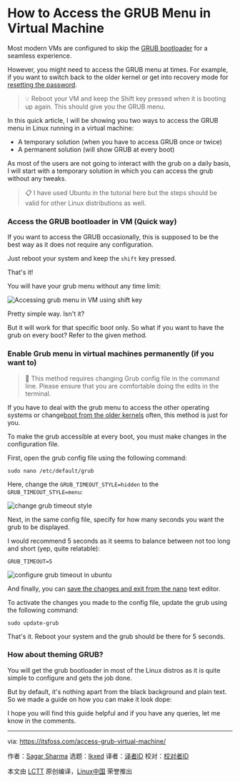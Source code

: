 [#]: subject: "How to Access the GRUB Menu in Virtual Machine"
[#]: via: "https://itsfoss.com/access-grub-virtual-machine/"
[#]: author: "Sagar Sharma https://itsfoss.com/author/sagar/"
[#]: collector: "lkxed"
[#]: translator: "geekpi"
[#]: reviewer: " "
[#]: publisher: " "
[#]: url: " "

How to Access the GRUB Menu in Virtual Machine
======

Most modern VMs are configured to skip the [GRUB bootloader][1] for a seamless experience.

However, you might need to access the GRUB menu at times. For example, if you want to switch back to the older kernel or get into recovery mode for [resetting the password][2].

> 💡 Reboot your VM and keep the Shift key pressed when it is booting up again. This should give you the GRUB menu.

In this quick article, I will be showing you two ways to access the GRUB menu in Linux running in a virtual machine:

- A temporary solution (when you have to access GRUB once or twice)
- A permanent solution (will show GRUB at every boot)

As most of the users are not going to interact with the grub on a daily basis, I will start with a temporary solution in which you can access the grub without any tweaks.

> 📋 I have used Ubuntu in the tutorial here but the steps should be valid for other Linux distributions as well.

### Access the GRUB bootloader in VM (Quick way)

If you want to access the GRUB occasionally, this is supposed to be the best way as it does not require any configuration.

Just reboot your system and keep the `shift` key pressed.

That's it!

You will have your grub menu without any time limit:

![Accessing grub menu in VM using shift key][3]

Pretty simple way. Isn't it?

But it will work for that specific boot only. So what if you want to have the grub on every boot? Refer to the given method.

### Enable Grub menu in virtual machines permanently (if you want to)

> 🚧 This method requires changing Grub config file in the command line. Please ensure that you are comfortable doing the edits in the terminal.

If you have to deal with the grub menu to access the other operating systems or change[boot from the older kernels][4] often, this method is just for you.

To make the grub accessible at every boot, you must make changes in the configuration file.

First, open the grub config file using the following command:

```
sudo nano /etc/default/grub
```

Here, change the `GRUB_TIMEOUT_STYLE=hidden` to the `GRUB_TIMEOUT_STYLE=menu`:

![change grub timeout style][5]

Next, in the same config file, specify for how many seconds you want the grub to be displayed.

I would recommend 5 seconds as it seems to balance between not too long and short (yep, quite relatable):

```
GRUB_TIMEOUT=5
```

![configure grub timeout in ubuntu][6]

And finally, you can [save the changes and exit from the nano][7] text editor.

To activate the changes you made to the config file, update the grub using the following command:

```
sudo update-grub
```

That's it. Reboot your system and the grub should be there for 5 seconds.

### How about theming GRUB?

You will get the grub bootloader in most of the Linux distros as it is quite simple to configure and gets the job done.

But by default, it's nothing apart from the black background and plain text. So we made a guide on how you can make it look dope:

I hope you will find this guide helpful and if you have any queries, let me know in the comments.

--------------------------------------------------------------------------------

via: https://itsfoss.com/access-grub-virtual-machine/

作者：[Sagar Sharma][a]
选题：[lkxed][b]
译者：[译者ID](https://github.com/译者ID)
校对：[校对者ID](https://github.com/校对者ID)

本文由 [LCTT](https://github.com/LCTT/TranslateProject) 原创编译，[Linux中国](https://linux.cn/) 荣誉推出

[a]: https://itsfoss.com/author/sagar/
[b]: https://github.com/lkxed/
[1]: https://itsfoss.com/what-is-grub/
[2]: https://itsfoss.com/how-to-hack-ubuntu-password/
[3]: https://itsfoss.com/content/images/2023/07/access-GRUB-in-Ubuntu-VM.gif
[4]: https://itsfoss.com/boot-older-kernel-default/
[5]: https://itsfoss.com/content/images/2023/07/change-grub-style.webp
[6]: https://itsfoss.com/content/images/2023/07/configure-grub-timeout-in-ubuntu.webp
[7]: https://linuxhandbook.com/nano-save-exit/
